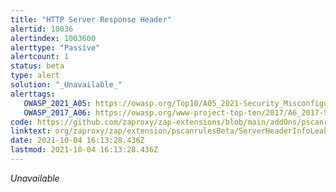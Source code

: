 ```yaml
---
title: "HTTP Server Response Header"
alertid: 10036
alertindex: 1003600
alerttype: "Passive"
alertcount: 1
status: beta
type: alert
solution: "_Unavailable_"
alerttags: 
   OWASP_2021_A05: https://owasp.org/Top10/A05_2021-Security_Misconfiguration/
   OWASP_2017_A06: https://owasp.org/www-project-top-ten/2017/A6_2017-Security_Misconfiguration.html
code: https://github.com/zaproxy/zap-extensions/blob/main/addOns/pscanrulesBeta/src/main/java/org/zaproxy/zap/extension/pscanrulesBeta/ServerHeaderInfoLeakScanRule.java
linktext: org/zaproxy/zap/extension/pscanrulesBeta/ServerHeaderInfoLeakScanRule.java
date: 2021-10-04 16:13:28.436Z
lastmod: 2021-10-04 16:13:28.436Z
---
```

_Unavailable_
